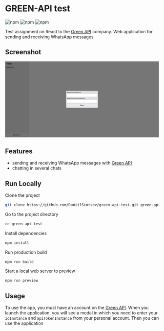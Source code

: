# GREEN-API test

![npm](https://img.shields.io/npm/v/react?label=react)
![npm](https://img.shields.io/npm/v/typescript?label=typescript)
![npm](https://img.shields.io/npm/v/@reduxjs/toolkit?color=purple&label=redux%20toolkit)

Test assignment on React to the [Green API](https://green-api.com/) company. Web application for sending and receiving WhatsApp messages

## Screenshot

![Green-API test](/screenshots/GREEN-API_test.png)

## Features

+ sending and receiving WhatsApp messages with [Green API](https://green-api.com/)
+ chatting in several chats

## Run Locally

Clone the project

```bash
git clone https://github.com/DaniilSintsov/green-api-test.git green-api-test
```

Go to the project directory

```bash
cd green-api-test
```

Install dependencies

```bash
npm install
```

Run production build

```bash
npm run build
```

Start a local web server to preview

```bash
npm run preview
```

## Usage

To use the app, you must have an account on the [Green API](https://green-api.com/). When you launch the application, you will see a modal in which you need to enter your `idInstance` and `apiTokenInstance` from your personal account. Then you can use the application
